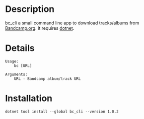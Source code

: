 # Description
bc_cli a small command line app to download tracks/albums from [Bandcamp.org](https://bandcamp.com/).
It requires [dotnet](https://dotnet.microsoft.com/en-us/download/dotnet/8.0).

# Details
```
Usage:
    bc [URL]

Arguments:
    URL - Bandcamp album/track URL
```

# Installation
```
dotnet tool install --global bc_cli --version 1.0.2
```
